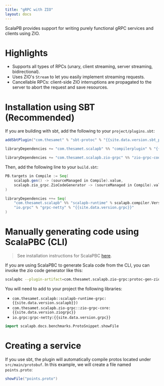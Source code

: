 ```yaml
---
title: "gRPC with ZIO"
layout: docs
---
```


ScalaPB provides support for writing purely functional gRPC services and clients using ZIO.

# Highlights
* Supports all types of RPCs (unary, client streaming, server streaming, bidirectional).
* Uses ZIO's `Stream` to let you easily implement streaming requests.
* Cancellable RPCs: client-side ZIO interruptions are propagated to the server to abort the request and save resources.

# Installation using SBT (Recommended)

If you are building with sbt, add the following to your `project/plugins.sbt`:

```scala
addSbtPlugin("com.thesamet" % "sbt-protoc" % "{{site.data.version.sbt_protoc}}")

libraryDependencies += "com.thesamet.scalapb" %% "compilerplugin" % "{{site.data.version.scalapb}}"

libraryDependencies += "com.thesamet.scalapb.zio-grpc" %% "zio-grpc-codegen" % "{{site.data.version.ziogrpc}}"
```

Then, add the following line to your `build.sbt`:

```scala
PB.targets in Compile := Seq(
    scalapb.gen() -> (sourceManaged in Compile).value,
    scalapb.zio_grpc.ZioCodeGenerator -> (sourceManaged in Compile).value,
)

libraryDependencies ++= Seq(
    "com.thesamet.scalapb" %% "scalapb-runtime" % scalapb.compiler.Version.scalapbVersion % "protobuf",
    "io.grpc" % "grpc-netty" % "{{site.data.version.grpc}}"
)
```

# Manually generating code using ScalaPBC (CLI)

> See installation instructions for ScalaPBC [here](/scalapbc.html).

If you are using ScalaPBC to generate Scala code from the CLI, you can invoke the zio code generator like this:

```bash
scalapbc --plugin-artifact=com.thesamet.scalapb.zio-grpc:protoc-gen-zio:{{site.data.versions.ziogrpc}}:default,classifier=unix,ext=sh,type=jar -- e2e/src/main/protobuf/service.proto --zio_out=/tmp/out --scala_out=grpc:/tmp/out -Ie2e/src/main/protobuf -Ithird_party -Iprotobuf
```

You will need to add to your project the following libraries:
* `com.thesamet.scalapb::scalapb-runtime-grpc:{{site.data.version.scalapb}})`
* `com.thesamet.scalapb.zio-grpc::zio-grpc-core:{{site.data.version.ziogrpc}}`
* `io.grpc:grpc-netty:{{site.data.version.grpc}}`


```scala mdoc:invisible
import scalapb.docs.benchmarks.ProtoSnippet.showFile
```

# Creating a service

If you use sbt, the plugin will automatically compile protos located under `src/main/protobuf`. In this example, we will create a file named `points.proto`:

```scala mdoc:passthrough
showFile("points.proto")
```
